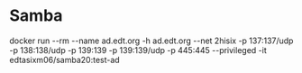 # Samba



 docker run --rm --name ad.edt.org -h ad.edt.org --net 2hisix -p 137:137/udp -p 138:138/udp -p 139:139 -p 139:139/udp -p 445:445 --privileged -it edtasixm06/samba20:test-ad


